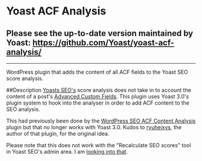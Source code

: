 # Yoast ACF Analysis
## Please see the up-to-date version maintained by Yoast: https://github.com/Yoast/yoast-acf-analysis/

---

WordPress plugin that adds the content of all ACF fields to the Yoast SEO score analysis.

##Description
[Yoasts SEO's](https://yoast.com/wordpress/plugins/) score analysis does not take in to account the content of a post's [Advanced Custom Fields](http://www.advancedcustomfields.com/). This plugin uses Yoast 3.0's plugin system to hook into the analyser in order to add ACF content to the SEO analysis.

This had previously been done by the [WordPress SEO ACF Content Analysis](https://wordpress.org/plugins/wp-seo-acf-content-analysis/) plugin but that no longer works with Yoast 3.0. Kudos to [ryuheixys](https://profiles.wordpress.org/ryuheixys/), the author of that plugin, for the original idea.

Please note that this does not work with the "Recalculate SEO scores" tool in Yoast SEO's admin area. I am [looking into that](https://github.com/Yoast/wordpress-seo/issues/3323#issuecomment-160114155).
